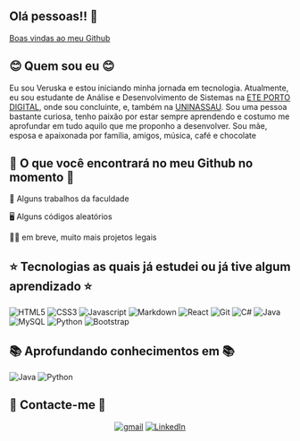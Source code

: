 ## **Olá pessoas!!** 👋
[Boas vindas ao meu Github](imagens/capa.gif)

## 😊 Quem sou eu 😊
Eu sou Veruska e estou iniciando minha jornada em tecnologia. Atualmente, eu sou estudante de Análise e Desenvolvimento de Sistemas na [ETE PORTO DIGITAL](https://www.instagram.com/eteportodigital/), onde sou concluinte, e, também na [UNINASSAU](https://www.uninassau.edu.br/). Sou uma pessoa bastante curiosa, tenho paixão por estar sempre aprendendo e costumo me aprofundar em tudo aquilo que me proponho a desenvolver. Sou mãe, esposa e apaixonada por família, amigos, música, café e chocolate


## 👀 O que você encontrará no meu Github no momento 👀

 📑️ Alguns trabalhos da faculdade

🖥️ Alguns códigos aleatórios

👩‍💻 em breve, muito mais projetos legais

## ⭐ Tecnologias as quais já estudei ou já tive algum aprendizado ⭐
![HTML5](https://img.shields.io/badge/HTML5-E34F26?style=for-the-badge&logo=html5&logoColor=white)
![CSS3](https://img.shields.io/badge/CSS3-1572B6?style=for-the-badge&logo=css3&logoColor=white)
![Javascript](https://img.shields.io/badge/JavaScript-323330?style=for-the-badge&logo=javascript&logoColor=F7DF1E)
![Markdown](https://img.shields.io/badge/Markdown-3776AB?style=for-the-badge&logo=markdown&logoColor=white)
![React](https://img.shields.io/badge/React-20232A?style=for-the-badge&logo=react&logoColor=61DAFB)
![Git](https://img.shields.io/badge/GIT-E44C30?style=for-the-badge&logo=git&logoColor=white)
![C#](https://img.shields.io/badge/C%23-239120?style=for-the-badge&logo=c-sharp&logoColor=white)
![Java](https://img.shields.io/badge/Java-ED8B00?style=for-the-badge&logo=java&logoColor=white)
![MySQL](https://img.shields.io/badge/MySQL-FFC500?style=for-the-badge&logo=mysql&logoColor=black)
![Python](https://img.shields.io/badge/Python-3776AB?style=for-the-badge&logo=python&logoColor=white)
![Bootstrap](https://img.shields.io/badge/Bootstrap-563D7C?style=for-the-badge&logo=bootstrap&logoColor=white)


## 📚 Aprofundando conhecimentos em 📚
  
![Java](https://img.shields.io/badge/Java-ED8B00?style=for-the-badge&logo=java&logoColor=white)
![Python](https://img.shields.io/badge/Python-3776AB?style=for-the-badge&logo=python&logoColor=white)
  
## 🔎 Contacte-me 🔎
 <div align = "center">
  
[![gmail](https://img.shields.io/badge/Gmail-D14836?style=for-the-badge&logo=gmail&logoColor=white)](mailto:veruskademelocorreia@gmail.com)
[![LinkedIn](https://img.shields.io/badge/LinkedIn-0077B5?style=for-the-badge&logo=linkedin&logoColor=white)](https://www.linkedin.com/in/veruskademelocorreia/)
  
 </div> 


